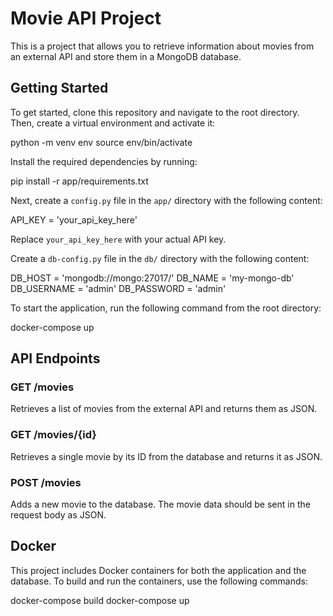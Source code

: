 # Movie API Project

This is a project that allows you to retrieve information about movies from an external API and store them in a MongoDB database.

## Getting Started

To get started, clone this repository and navigate to the root directory. Then, create a virtual environment and activate it:

python -m venv env
source env/bin/activate


Install the required dependencies by running:

pip install -r app/requirements.txt


Next, create a `config.py` file in the `app/` directory with the following content:

API_KEY = 'your_api_key_here'


Replace `your_api_key_here` with your actual API key.

Create a `db-config.py` file in the `db/` directory with the following content:

DB_HOST = 'mongodb://mongo:27017/'
DB_NAME = 'my-mongo-db'
DB_USERNAME = 'admin'
DB_PASSWORD = 'admin'


To start the application, run the following command from the root directory:

docker-compose up


## API Endpoints

### GET /movies

Retrieves a list of movies from the external API and returns them as JSON.

### GET /movies/{id}

Retrieves a single movie by its ID from the database and returns it as JSON.

### POST /movies

Adds a new movie to the database. The movie data should be sent in the request body as JSON.

## Docker

This project includes Docker containers for both the application and the database. To build and run the containers, use the following commands:

docker-compose build
docker-compose up

